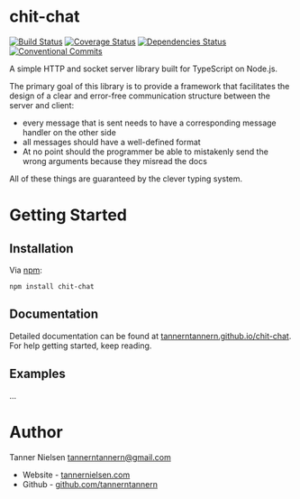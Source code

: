# chit-chat
[![Build Status](https://travis-ci.org/tannerntannern/chit-chat.svg?branch=master)](https://travis-ci.org/tannerntannern/chit-chat)
[![Coverage Status](https://coveralls.io/repos/github/tannerntannern/chit-chat/badge.svg?branch=master)](https://coveralls.io/github/tannerntannern/chit-chat?branch=master)
[![Dependencies Status](https://david-dm.org/tannerntannern/chit-chat/status.svg)](https://david-dm.org/tannerntannern/chit-chat)
[![Conventional Commits](https://img.shields.io/badge/Conventional%20Commits-1.0.0-yellow.svg)](https://conventionalcommits.org)

A simple HTTP and socket server library built for TypeScript on Node.js.

The primary goal of this library is to provide a framework that facilitates the design of a clear and error-free
communication structure between the server and client:
* every message that is sent needs to have a corresponding message handler on the other side
* all messages should have a well-defined format
* At no point should the programmer be able to mistakenly send the wrong arguments because they misread the docs

All of these things are guaranteed by the clever typing system.

# Getting Started
## Installation
Via [npm](https://npmjs.com/chit-chat):

`npm install chit-chat`

## Documentation
Detailed documentation can be found at [tannerntannern.github.io/chit-chat](https://tannerntannern.github.io/chit-chat/).
For help getting started, keep reading.

## Examples
...

# Author
Tanner Nielsen <tannerntannern@gmail.com>
* Website - [tannernielsen.com](http://tannernielsen.com)
* Github - [github.com/tannerntannern](https://github.com/tannerntannern)